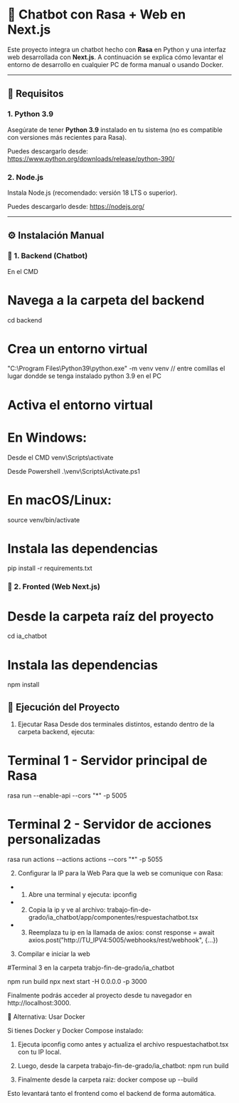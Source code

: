 # 🤖 Chatbot con Rasa + Web en Next.js

Este proyecto integra un chatbot hecho con **Rasa** en Python y una interfaz web desarrollada con **Next.js**.
A continuación se explica cómo levantar el entorno de desarrollo en cualquier PC de forma manual o usando Docker.

---

## 🧱 Requisitos

### 1. Python 3.9
Asegúrate de tener **Python 3.9** instalado en tu sistema (no es compatible con versiones más recientes para Rasa).

Puedes descargarlo desde: https://www.python.org/downloads/release/python-390/

### 2. Node.js
Instala Node.js (recomendado: versión 18 LTS o superior).

Puedes descargarlo desde: https://nodejs.org/

---

## ⚙️ Instalación Manual

### 🔹 1. Backend (Chatbot)

En el CMD

# Navega a la carpeta del backend
cd backend

# Crea un entorno virtual

"C:\Program Files\Python39\python.exe" -m venv venv // entre comillas el lugar dondde se tenga instalado python 3.9 en el PC

# Activa el entorno virtual

# En Windows:

Desde el CMD
venv\Scripts\activate

Desde Powershell
.\venv\Scripts\Activate.ps1  

# En macOS/Linux:
source venv/bin/activate

# Instala las dependencias
pip install -r requirements.txt

### 🔹 2. Fronted (Web Next.js)

# Desde la carpeta raíz del proyecto
cd ia_chatbot

# Instala las dependencias
npm install

## 🚀 Ejecución del Proyecto

1. Ejecutar Rasa
Desde dos terminales distintos, estando dentro de la carpeta backend, ejecuta:

# Terminal 1 - Servidor principal de Rasa
rasa run --enable-api --cors "*" -p 5005

# Terminal 2 - Servidor de acciones personalizadas
rasa run actions --actions actions --cors "*" -p 5055

2. Configurar la IP para la Web
Para que la web se comunique con Rasa:

- 1. Abre una terminal y ejecuta:
  ipconfig

- 2. Copia la ip y ve al archivo:
  trabajo-fin-de-grado/ia_chatbot/app/componentes/respuestachatbot.tsx

- 3. Reemplaza tu ip en la llamada de axios:
  const response = await axios.post("http://TU_IPV4:5005/webhooks/rest/webhook", {...})

3. Compilar e iniciar la web

#Terminal 3 en la carpeta trabjo-fin-de-grado/ia_chatbot

npm run build
npx next start -H 0.0.0.0 -p 3000

Finalmente podrás acceder al proyecto desde tu navegador en http://localhost:3000.



🐳 Alternativa: Usar Docker

Si tienes Docker y Docker Compose instalado:

1. Ejecuta ipconfig como antes y actualiza el archivo respuestachatbot.tsx con tu IP local.
2. Luego, desde la carpeta trabajo-fin-de-grado/ia_chatbot:
npm run build

4. Finalmente desde la carpeta raiz:
docker compose up --build


Esto levantará tanto el frontend como el backend de forma automática.

